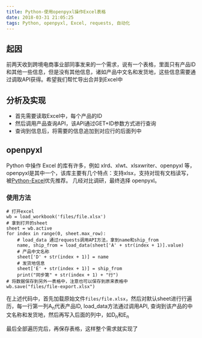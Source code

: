 ```yaml
---
title: Python-使用openpyxl操作Excel表格
date: 2018-03-31 21:05:25
tags: Python, openpyxl, Excel, requests, 自动化
---
```


## 起因

  前两天收到跨境电商事业部同事发来的一个需求，说有一个表格，里面只有产品ID和其他一些信息，但是没有其他信息，诸如产品中文名和发货地，这些信息需要通过调取API获得。希望我们帮忙导出合并到Excel中
  
## 分析及实现

+ 首先需要读取Excel中，每个产品的ID
+ 然后调用产品查询API，该API通过GET+ID参数方式进行查询
+ 查询到信息后，将需要的信息追加到对应行的后面列中


##  openpyxl

Python 中操作 Excel 的库有许多，例如 xlrd、xlwt、xlsxwriter、openpyxl 等，openpyxl是其中一个，该库主要有几个特点：支持xlsx，支持对现有文档读写，被[Python-Excel](http://www.python-excel.org/)优先推荐。
几经对比调研，最终选择 openpyxl。

### 使用方法

```
# 打开excel
wb = load_workbook('files/file.xlsx')
# 拿到打开的sheet
sheet = wb.active
for index in range(0, sheet.max_row):
    # load_data 通过requests调用API方法，拿到name和ship_from
    name, ship_from = load_data(sheet['A' + str(index + 1)].value)
    # 产品中文名称
    sheet['D' + str(index + 1)] = name
    # 发货地信息
    sheet['E' + str(index + 1)] = ship_from
    print("同步第" + str(index + 1) + "行")
# 将数据保存到另外一表格中，注意也可以保存到原来表格中    
wb.save("files/file-export.xlsx")

```

在上述代码中，首先加载原始文件`files/file.xlsx`，然后对默认sheet进行行遍历，每一行第一列A<sub>n</sub>代表产品ID, 
load_data方法通过调用API, 查询到该产品的中文名称和发货地，然后再写入后面的列中，如D<sub>n</sub>和E<sub>n</sub>

最后全部遍历完后，再保存表格，这样整个需求就实现了

